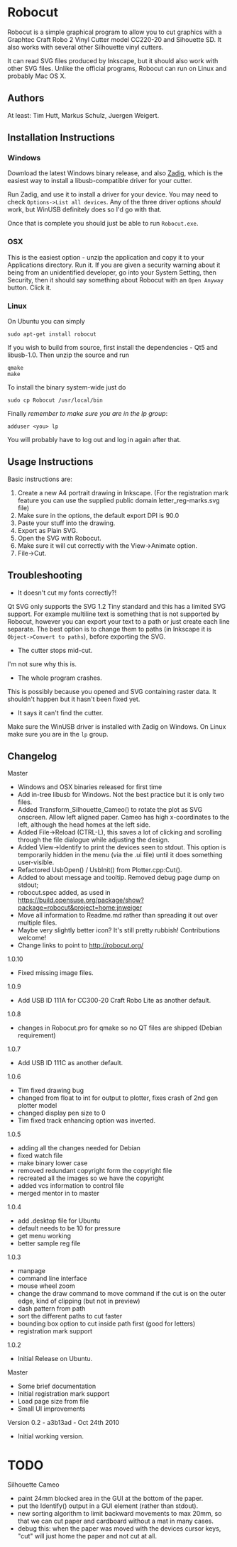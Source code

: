 # Robocut

Robocut is a simple graphical program to allow you to cut graphics with a Graphtec Craft Robo 2 Vinyl Cutter model CC220-20 and Sihouette SD. It also works with several other Silhouette vinyl cutters.

It can read SVG files produced by Inkscape, but it should also work with other SVG files. Unlike the official programs, Robocut can run on Linux and probably Mac OS X.

## Authors

At least: Tim Hutt, Markus Schulz, Juergen Weigert.

## Installation Instructions

### Windows

Download the latest Windows binary release, and also [Zadig](http://zadig.akeo.ie/), which is the easiest way to install a libusb-compatible driver for your cutter.

Run Zadig, and use it to install a driver for your device. You may need to check `Options->List all devices`. Any of the three driver options *should* work, but WinUSB definitely does so I'd go with that.

Once that is complete you should just be able to run `Robocut.exe`.

### OSX

This is the easiest option - unzip the application and copy it to your Applications directory. Run it. If you are given a security warning about it being from an unidentified developer, go into your System Setting, then Security, then it should say something about Robocut with an `Open Anyway` button. Click it.

### Linux

On Ubuntu you can simply

	sudo apt-get install robocut

If you wish to build from source, first install the dependencies - Qt5 and libusb-1.0. Then unzip the source and run

	qmake
	make

To install the binary system-wide just do

	sudo cp Robocut /usr/local/bin

Finally *remember to make sure you are in the lp group*:

	adduser <you> lp

You will probably have to log out and log in again after that.

## Usage Instructions

Basic instructions are:

1. Create a new A4 portrait drawing in Inkscape. (For the registration mark feature you can use the supplied public domain letter_reg-marks.svg file)
2. Make sure in the options, the default export DPI is 90.0
3. Paste your stuff into the drawing.
4. Export as Plain SVG.
5. Open the SVG with Robocut.
6. Make sure it will cut correctly with the View->Animate option.
7. File->Cut.

## Troubleshooting

* It doesn't cut my fonts correctly?!

Qt SVG only supports the SVG 1.2 Tiny standard and this has a limited SVG support. For example multiline text is something that is not supported by Robocut, however you can export your text to a path or just create each line separate.
The best option is to change them to paths (in Inkscape it is `Object->Convert to paths`), before exporting the SVG.

* The cutter stops mid-cut.

I'm not sure why this is.

* The whole program crashes.

This is possibly because you opened and SVG containing raster data. It shouldn't happen but it hasn't been fixed yet.

* It says it can't find the cutter.

Make sure the WinUSB driver is installed with Zadig on Windows. On Linux make sure you are in the `lp` group.

## Changelog

Master

* Windows and OSX binaries released for first time
* Add in-tree libusb for Windows. Not the best practice but it is only two files.
* Added Transform_Silhouette_Cameo() to rotate the plot as SVG onscreen.
  Allow left aligned paper. Cameo has high x-coordinates to the left,
  although the head homes at the left side.
* Added File->Reload (CTRL-L), this saves a lot of clicking and
  scrolling through the file dialogue while adjusting the design.
* Added View->Identify to print the devices seen to stdout. This option is temporarily hidden in the menu
  (via the .ui file) until it does something user-visible.
* Refactored UsbOpen() / UsbInit() from Plotter.cpp:Cut().
* Added to about message and tooltip. Removed debug page dump on stdout;
* robocut.spec added, as used in https://build.opensuse.org/package/show?package=robocut&project=home:jnweiger
* Move all information to Readme.md rather than spreading it out over multiple files.
* Maybe very slightly better icon? It's still pretty rubbish! Contributions welcome!
* Change links to point to http://robocut.org/

1.0.10
* Fixed missing image files.

1.0.9
* Add USB ID 111A for CC300-20 Craft Robo Lite as another default.

1.0.8
* changes in Robocut.pro for qmake so no QT files are shipped (Debian requirement)

1.0.7
* Add USB ID 111C as another default.

1.0.6
* Tim fixed drawing bug
* changed from float to int for output to plotter, fixes crash of 2nd
gen plotter model
* changed display pen size to 0
* Tim fixed track enhancing option was inverted.

1.0.5
* adding all the changes needed for Debian
* fixed watch file
* make binary lower case
* removed redundant copyright form the copyright file
* recreated all the images so we have the copyright
* added vcs information to control file
* merged mentor in to master

1.0.4

* add .desktop file for Ubuntu
* default needs to be 10 for pressure
* get menu working
* better sample reg file

1.0.3

* manpage
* command line interface
* mouse wheel  zoom
* change the draw command to move command if the cut is on the outer edge,
kind of clipping (but not in preview)
* dash pattern from path
* sort the different paths to cut faster
* bounding box option to cut inside path first (good for letters)
* registration mark support

1.0.2

* Initial Release on Ubuntu.

Master

* Some brief documentation
* Initial registration mark support
* Load page size from file
* Small UI improvements

Version 0.2 - a3b13ad - Oct 24th 2010

* Initial working version.


# TODO

Silhouette Cameo
  - paint 24mm blocked area in the GUI at the bottom of the paper.
  - put the Identify() output in a GUI element (rather than stdout).
  - new sorting algorithm to limit backward movements
	to max 20mm, so that we can cut paper and cardboard
	without a mat in many cases.
  - debug this: when the paper was moved with the devices cursor keys,
	"cut" will just home the paper and not cut at all.
